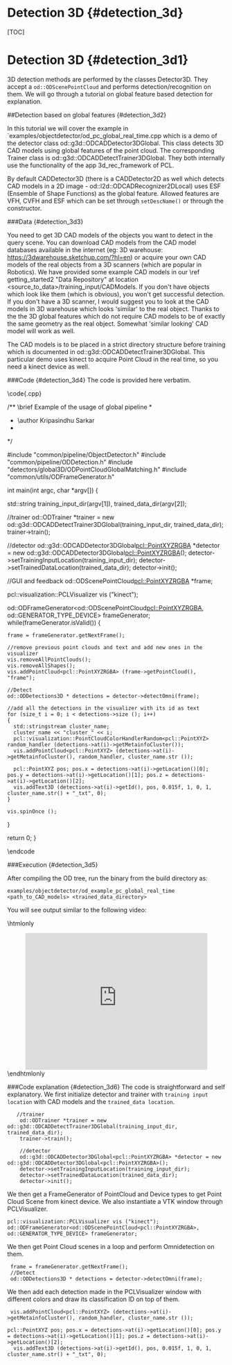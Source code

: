 
Detection 3D {#detection_3d}
====
[TOC]

Detection 3D {#detection_3d1}
===========


3D detection methods are performed by the classes Detector3D. They accept a `od::ODScenePointCloud` and performs detection/recognition on them. We will go through a tutorial on global feature based detection for explanation. 


##Detection based on global features {#detection_3d2}

In this tutorial we will cover the example in `examples/objectdetector/od_pc_global_real_time.cpp which is a demo of the detector class od::g3d::ODCADDetector3DGlobal. This class detects 3D CAD models using global features of the point cloud. The corresponding Trainer class is  od::g3d::ODCADDetectTrainer3DGlobal. They both internally use the functionality of the app 3d_rec_framework of PCL.


By default CADDetector3D (there is a CADDetector2D as well which detects CAD models in a 2D image - od::l2d::ODCADRecognizer2DLocal) uses ESF (Ensemble of Shape Functions) as the global feature. Allowed features are VFH, CVFH and ESF which can be set through `setDescName()` or through the constructor. 

###Data {#detection_3d3}

You need to get 3D CAD models of the objects you want to detect in the query scene. You can download CAD models from the CAD model databases available in the internet (eg: 3D warehouse: https://3dwarehouse.sketchup.com/?hl=en) or acquire your own CAD models of the real objects from a 3D scanners (which are popular in Robotics). We have provided some example CAD models in our \ref getting_started2 "Data Repository" at location \<source_to_data\>/training_input/CADModels. If you don't have objects which look like them (which is obvious), you won't get successful detection. If you don't have a 3D scanner, I would suggest you to look at the CAD models in 3D warehouse which looks 'similar' to the real object. Thanks to the the 3D global features which do not require CAD models to be of exactly the same geometry as the real object. Somewhat 'similar looking' CAD model will work as well. 

The CAD models is to be placed in a strict directory structure before training which is documented in od::g3d::ODCADDetectTrainer3DGlobal. This particular demo uses kinect to acquire Point Cloud in the real time, so you need a kinect device as well.

###Code {#detection_3d4}
The code is provided here verbatim.

\code{.cpp}

/** \brief Example of the usage of global pipeline
   *
   * \author Kripasindhu Sarkar
   *
   */


#include "common/pipeline/ObjectDetector.h"
#include "common/pipeline/ODDetection.h"
#include "detectors/global3D/ODPointCloudGlobalMatching.h"
#include "common/utils/ODFrameGenerator.h"


int main(int argc, char *argv[])
{

  std::string training_input_dir(argv[1]), trained_data_dir(argv[2]);

  //trainer
  od::ODTrainer *trainer = new od::g3d::ODCADDetectTrainer3DGlobal(training_input_dir, trained_data_dir);
  trainer->train();


  //detector
  od::g3d::ODCADDetector3DGlobal<pcl::PointXYZRGBA> *detector = new od::g3d::ODCADDetector3DGlobal<pcl::PointXYZRGBA>();
  detector->setTrainingInputLocation(training_input_dir);
  detector->setTrainedDataLocation(trained_data_dir);
  detector->init();

  //GUI and feedback
  od::ODScenePointCloud<pcl::PointXYZRGBA> *frame;

  pcl::visualization::PCLVisualizer vis ("kinect");

  od::ODFrameGenerator<od::ODScenePointCloud<pcl::PointXYZRGBA>, od::GENERATOR_TYPE_DEVICE> frameGenerator;
  while(frameGenerator.isValid())
  {

    frame = frameGenerator.getNextFrame();

    //remove previous point clouds and text and add new ones in the visualizer
    vis.removeAllPointClouds();
    vis.removeAllShapes();
    vis.addPointCloud<pcl::PointXYZRGBA> (frame->getPointCloud(), "frame");

    //Detect
    od::ODDetections3D * detections = detector->detectOmni(frame);

    //add all the detections in the visualizer with its id as text
    for (size_t i = 0; i < detections->size (); i++)
    {
      std::stringstream cluster_name;
      cluster_name << "cluster_" << i;
      pcl::visualization::PointCloudColorHandlerRandom<pcl::PointXYZ> random_handler (detections->at(i)->getMetainfoCluster());
      vis.addPointCloud<pcl::PointXYZ> (detections->at(i)->getMetainfoCluster(), random_handler, cluster_name.str ());

      pcl::PointXYZ pos; pos.x = detections->at(i)->getLocation()[0]; pos.y = detections->at(i)->getLocation()[1]; pos.z = detections->at(i)->getLocation()[2];
      vis.addText3D (detections->at(i)->getId(), pos, 0.015f, 1, 0, 1, cluster_name.str() + "_txt", 0);
    }

    vis.spinOnce ();
  }

  return 0;
}

\endcode

###Execution {#detection_3d5}

After compiling the OD tree, run the binary from the build directory as: 

    examples/objectdetector/od_example_pc_global_real_time <path_to_CAD_models> <trained_data_directory>

You will see output similar to the following video:

\htmlonly
<div align="center">
<iframe width="420" height="315" src="https://www.youtube.com/embed/kosqMb6aeMU" frameborder="0" allowfullscreen></iframe>
</div>
\endhtmlonly


###Code explanation {#detection_3d6}
The code is straightforward and self explanatory. We first initialize detector and trainer with `training input location` with CAD models and the `trained_data location`.

       //trainer
        od::ODTrainer *trainer = new od::g3d::ODCADDetectTrainer3DGlobal(training_input_dir, trained_data_dir);
        trainer->train();
            
        //detector
        od::g3d::ODCADDetector3DGlobal<pcl::PointXYZRGBA> *detector = new od::g3d::ODCADDetector3DGlobal<pcl::PointXYZRGBA>();
        detector->setTrainingInputLocation(training_input_dir);
        detector->setTrainedDataLocation(trained_data_dir);
        detector->init();     
      
We then get a FrameGenerator of PointCloud and Device types to get Point Cloud Scene from kinect device. We also instantiate a VTK window through PCLVisualizer.
 
 
    pcl::visualization::PCLVisualizer vis ("kinect");
    od::ODFrameGenerator<od::ODScenePointCloud<pcl::PointXYZRGBA>, od::GENERATOR_TYPE_DEVICE> frameGenerator;
              
We then get Point Cloud scenes in a loop and perform Omnidetection on them.
   
     frame = frameGenerator.getNextFrame();     
     //Detect
     od::ODDetections3D * detections = detector->detectOmni(frame);
     
We then add each detection made in the PCLVisualizer window with different colors and draw its classification ID on top of them.
     
     vis.addPointCloud<pcl::PointXYZ> (detections->at(i)->getMetainfoCluster(), random_handler, cluster_name.str ());
     
    pcl::PointXYZ pos; pos.x = detections->at(i)->getLocation()[0]; pos.y = detections->at(i)->getLocation()[1]; pos.z = detections->at(i)->getLocation()[2];
      vis.addText3D (detections->at(i)->getId(), pos, 0.015f, 1, 0, 1, cluster_name.str() + "_txt", 0);
            